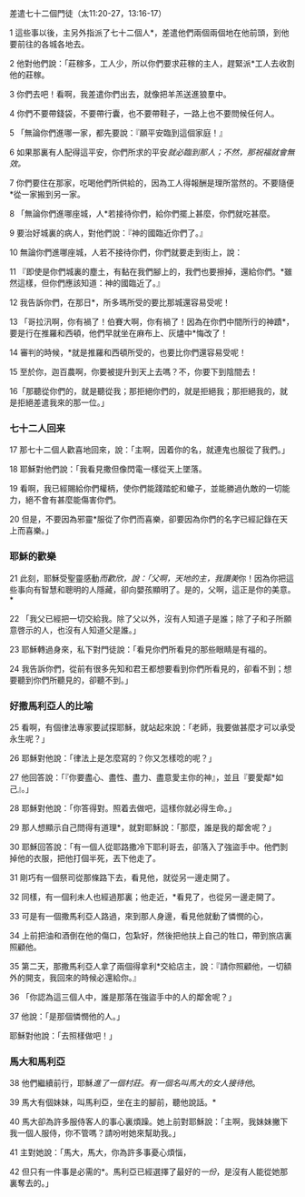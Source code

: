 差遣七十二個門徒（太11:20-27，13:16-17）

1 這些事以後，主另外指派了七十二個人*，差遣他們兩個兩個地在他前頭，到他要前往的各城各地去。 

2 他對他們說：「莊稼多，工人少，所以你們要求莊稼的主人，趕緊派*工人去收割他的莊稼。 

3 你們去吧！看啊，我差遣你們出去，就像把羊羔送進狼羣中。 

4 你們不要帶錢袋，不要帶行囊，也不要帶鞋子，一路上也不要問候任何人。

5 「無論你們進哪一家，都先要說：『願平安臨到這個家庭！』 

6 如果那裏有人配得這平安，你們所求的平安*就必臨到那人；不然，那祝福就會無效。* 

7 你們要住在那家，吃喝他們所供給的，因為工人得報酬是理所當然的。不要隨便*從一家搬到另一家。

8 「無論你們進哪座城，人*若接待你們，給你們擺上甚麼，你們就吃甚麼。 

9 要治好城裏的病人，對他們說：『神的國臨近你們了。』 

10 無論你們進哪座城，人若不接待你們，你們就要走到街上，說： 

11 『即使是你們城裏的塵土，有黏在我們腳上的，我們也要擦掉，還給你們。*雖然這樣，但你們應該知道：神的國臨近了。』 

12 我告訴你們，在那日*，所多瑪所受的要比那城還容易受呢！

13 「哥拉汛啊，你有禍了！伯賽大啊，你有禍了！因為在你們中間所行的神蹟*，要是行在推羅和西頓，他們早就坐在麻布上、灰燼中*悔改了！ 

14 審判的時候，*就是推羅和西頓所受的，也要比你們還容易受呢！ 

15 至於你，迦百農啊，你要被提升到天上去嗎？不，你要下到陰間去！ 

16「那聽從你們的，就是聽從我；那拒絕你們的，就是拒絕我；那拒絕我的，就是拒絕差遣我來的那一位。」

### 七十二人回来

17 那七十二個人歡喜地回來，說：「主啊，因着你的名，就連鬼也服從了我們。」

18 耶穌對他們說：「我看見撒但像閃電一樣從天上墜落。 

19 看啊，我已經賜給你們權柄，使你們能踐踏蛇和蠍子，並能勝過仇敵的一切能力，絕不會有甚麼能傷害你們。 

20 但是，不要因為邪靈*服從了你們而喜樂，卻要因為你們的名字已經記錄在天上而喜樂。」

### 耶穌的歡樂

21 此刻，耶穌受聖靈感動*而歡欣，說：「父啊，天地的主，我讚美*你！因為你把這些事向有智慧和聰明的人隱藏，卻向嬰孩顯明了。是的，父啊，這正是你的美意。*

22 「我父已經把一切交給我。除了父以外，沒有人知道子是誰；除了子和子所願意啓示的人，也沒有人知道父是誰。」

23 耶穌轉過身來，私下對門徒說：「看見你們所看見的那些眼睛是有福的。 

24 我告訴你們，從前有很多先知和君王都想要看到你們所看見的，卻看不到；想要聽到你們所聽見的，卻聽不到。」

### 好撒馬利亞人的比喻

25 看啊，有個律法專家要試探耶穌，就站起來說：「老師，我要做甚麼才可以承受永生呢？」

26 耶穌對他說：「律法上是怎麼寫的？你又怎樣唸的呢？」

27 他回答說：「『你要盡心、盡性、盡力、盡意愛主你的神』，並且『要愛鄰*如己』。」

28 耶穌對他說：「你答得對。照着去做吧，這樣你就必得生命。」

29 那人想顯示自己問得有道理*，就對耶穌說：「那麼，誰是我的鄰舍呢？」

30 耶穌回答說：「有一個人從耶路撒冷下耶利哥去，卻落入了強盜手中。他們剝掉他的衣服，把他打個半死，丟下他走了。 

31 剛巧有一個祭司從那條路下去，看見他，就從另一邊走開了。 

32 同樣，有一個利未人也經過那裏；他走近，*看見了，也從另一邊走開了。 

33 可是有一個撒馬利亞人路過，來到那人身邊，看見他就動了憐憫的心， 

34 上前把油和酒倒在他的傷口，包紮好，然後把他扶上自己的牲口，帶到旅店裏照顧他。 

35 第二天，那撒馬利亞人拿了兩個得拿利*交給店主，說：『請你照顧他，一切額外的開支，我回來的時候必還給你。』

36 「你認為這三個人中，誰是那落在強盜手中的人的鄰舍呢？」

37 他說：「是那個憐憫他的人。」

耶穌對他說：「去照樣做吧！」

### 馬大和馬利亞

38 他們繼續前行，耶穌*進了一個村莊。有一個名叫馬大的女人接待他*。 

39 馬大有個妹妹，叫馬利亞，坐在主的腳前，聽他說話。* 

40 馬大卻為許多服侍客人的事心裏煩躁。她上前對耶穌說：「主啊，我妹妹撇下我一個人服侍，你不管嗎？請吩咐她來幫助我。」

41 主對她說：「馬大，馬大，你為許多事憂心煩惱， 

42 但只有一件事是必需的*。馬利亞已經選擇了最好的*一份*，是沒有人能從她那裏奪去的。」
